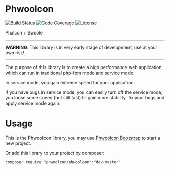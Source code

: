 # Phwoolcon

[![Build Status](https://travis-ci.org/phwoolcon/phwoolcon.svg?branch=master)](https://travis-ci.org/phwoolcon/phwoolcon)
[![Code Coverage](https://codecov.io/gh/phwoolcon/phwoolcon/branch/master/graph/badge.svg)](https://codecov.io/gh/phwoolcon/phwoolcon)
[![License](https://img.shields.io/badge/License-Apache%202.0-blue.svg)](https://opensource.org/licenses/Apache-2.0)

Phalcon + Swoole

***

**WARNING**: This library is in very early stage of development, use at your own risk!

***

The purpose of this library is to create a high performance web application,
which can run in traditional php-fpm mode and service mode.

In service mode, you gain extreme speed for your application.

If you have bugs in service mode, you can easily turn off the service mode, you loose some speed (but still fast) to gain more stability, fix your bugs and apply service mode again.

# Usage
This is the Phwoolcon library, you may use [Phwoolcon Bootstrap](https://github.com/phwoolcon/bootstrap) to start a new project.

Or add this library to your project by composer:

```
composer require "phwoolcon/phwoolcon":"dev-master"
```
